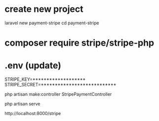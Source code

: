 # create new project

laravel new payment-stripe
cd payment-stripe

# composer require stripe/stripe-php


# .env (update)
STRIPE_KEY=*******************
STRIPE_SECRET=***************************



php artisan make:controller StripePaymentController


php artisan serve


http://localhost:8000/stripe





